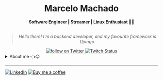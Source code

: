 <h1 align="center"> Marcelo Machado </h1>
    
<div align="center">
<b>Software Engineer | Streamer | Linux Enthusiast 🐍🐧</b>
<br>
<br>

<blockquote>
    <p><i>
        Hello there! I'm a backend developer, and my favourite framework is Django.
    </i></p>
</blockquote>
</div>

<div align="center">
    <a href="https://twitter.com/intent/follow?screen_name=hayashilol1">
        <img src="https://img.shields.io/twitter/follow/hayashilol1?style=social&logo=twitter"
        alt="follow on Twitter">
    </a>
    <a href="https://www.twitch.tv/hayashilol1">
    <img alt="Twitch Status" src="https://img.shields.io/twitch/status/hayashilol1?style=social">
    </a>
</div>

<details closed>
<summary>About me 👈😊</summary>

---


<div align="right" style="margin:auto">
     <a href="https://github.com/mmaachado">
        <img height="180em" src="https://github-readme-stats.vercel.app/api/top-langs/?username=mmaachado&hide=html,jupyter%20notebook&langs_count=6&hide_border=true&layout=compact&show_icons=true&line_height=27&langs_count=10&theme=transparent&title_color=4a86d1&custom_title=My%20favourite%20languages"
       alt="Most used languages" align="right">
    </a>
</div>


Hey there!! I am Marcelo, aka [**@hayashilol1**](https://twitter.com/hayashilol1) :wave:😊

I'm a pragmatic developer with a passion for metrics and beating former **best yets**.

Generally the type of person who accepts challenges. I'm what they call creative and ambitious, with a talent for thinking outside the box.

My main knowledge in technologies are **Python**, **Django**, **Flask**, **Docker**. I am also comfortable using **C++** and **Swift**.

<!-- <img src="https://raw.githubusercontent.com/MicaelliMedeiros/micaellimedeiros/master/image/computer-illustration.png" min-width="400px" max-width="400px" width="400px" align="right" alt="computer-illustration.png"> -->

<div align="right" style="margin:auto">
    <a href="https://wakatime.com/@hayashilol1">
        <img width="300em" src="https://wakatime.com/badge/user/1bda1681-3229-4221-b982-968a3af3700b.svg" alt="Wakatime stats" align="right" />
    </a>
</div>


    

I am currently working as _main developer_ for the [Anti Coding Coding Club](https://www.youtube.com/@anticodingcodingclub) project. 

</details>

---

<div align="left">

[![LinkedIn](https://img.shields.io/badge/linkedin-%230077B5.svg?style=for-the-badge&logo=linkedin&logoColor=white)](https://www.linkedin.com/in/marcelo-machado/)
[![Buy me a coffee](https://img.shields.io/badge/Buy%20Me%20a%20Coffee-ffdd00?style=for-the-badge&logo=buy-me-a-coffee&logoColor=black)](https://www.buymeacoffee.com/anticodingclub)
</div>
